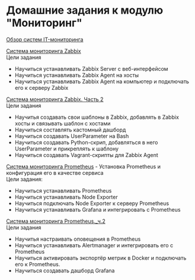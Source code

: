 # Домашние задания к модулю "Мониторинг"
[Обзор систем IT-мониторинга](https://github.com/nataliya-panina/Monitoring/blob/main/1/README.md)  

[Система мониторинга Zabbix](https://github.com/nataliya-panina/Monitoring/blob/main/zabbix1/README.md)  
Цели задания  
- Научиться устанавливать Zabbix Server c веб-интерфейсом
- Научиться устанавливать Zabbix Agent на хосты
- Научиться устанавливать Zabbix Agent на компьютер и подключать его к серверу Zabbix

[Система мониторинга Zabbix. Часть 2](https://github.com/nataliya-panina/Monitoring/blob/main/zabbix2/README.md)  
Цели задания  
- Научитья создавать свои шаблоны в Zabbix, добавлять в Zabbix хосты и связывать шаблон с хостами
- Научиться составлять кастомный дашборд
- Научиться создавать UserParameter на Bash
- Научиться создавать Python-скрип, добавляться в него UserParameter и прикреплять к шаблону
- Научиться создавать Vagrant-скрипты для Zabbix Agent  

[Система мониторинга Prometheus](https://github.com/nataliya-panina/Monitoring/blob/main/Prometheus/README.md) - Установка Prometheus и конфигурация его в качестве сервиса  
Цели задания:
- Научиться устанавливать Prometheus
- Научиться устанавливать Node Exporter
- Научиться подключать Node Exporter к серверу Prometheus
- Научиться устанавливать Grafana и интегрировать с Prometheus

[Система мониторинга Prometheus._ч.2](https://github.com/nataliya-panina/Monitoring/blob/main/Prometheus2/README.md)  
Цели задания
- Научитья настраивать оповещения в Prometheus
- Научиться устанавливать Alertmanager и интегрировать его с Prometheus
- Научиться активировать экспортёр метрик в Docker и подключать его к Prometheus.
- Научиться создавать дашборд Grafana

